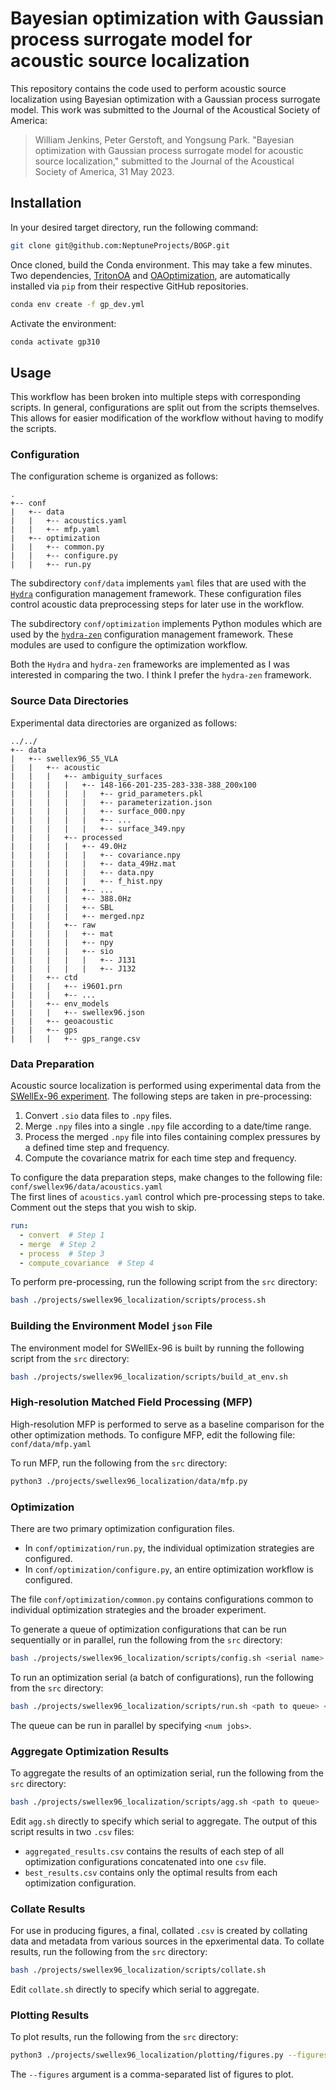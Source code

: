 # Bayesian optimization with Gaussian process surrogate model for acoustic source localization

This repository contains the code used to perform acoustic source localization using Bayesian optimization with a Gaussian process surrogate model. This work was submitted to the Journal of the Acoustical Society of America:

> William Jenkins, Peter Gerstoft, and Yongsung Park. "Bayesian optimization with Gaussian process surrogate model for acoustic source localization," submitted to the Journal of the Acoustical Society of America, 31 May 2023.


## Installation

In your desired target directory, run the following command:
```bash
git clone git@github.com:NeptuneProjects/BOGP.git
```

Once cloned, build the Conda environment.
This may take a few minutes.
Two dependencies, [TritonOA](https://github.com/NeptuneProjects/TritonOA) and [OAOptimization](https://github.com/NeptuneProjects/OAOptimization), are automatically installed via `pip` from their respective GitHub repositories.
```bash
conda env create -f gp_dev.yml
```

Activate the environment:
```bash
conda activate gp310
```

## Usage

This workflow has been broken into multiple steps with corresponding scripts.
In general, configurations are split out from the scripts themselves.
This allows for easier modification of the workflow without having to modify the scripts.

### Configuration
The configuration scheme is organized as follows:
```
.
+-- conf
|   +-- data
|   |   +-- acoustics.yaml
|   |   +-- mfp.yaml
|   +-- optimization
|   |   +-- common.py
|   |   +-- configure.py
|   |   +-- run.py
```
The subdirectory `conf/data` implements `yaml` files that are used with the [`Hydra`](https://hydra.cc) configuration management framework.
These configuration files control acoustic data preprocessing steps for later use in the workflow.

The subdirectory `conf/optimization` implements Python modules which are used by the [`hydra-zen`](https://mit-ll-responsible-ai.github.io/hydra-zen/) configuration management framework.
These modules are used to configure the optimization workflow.

Both the `Hydra` and `hydra-zen` frameworks are implemented as I was interested in comparing the two. I think I prefer the `hydra-zen` framework.

### Source Data Directories
Experimental data directories are organized as follows:
```
../../
+-- data
|   +-- swellex96_S5_VLA
|   |   +-- acoustic
|   |   |   +-- ambiguity_surfaces
|   |   |   |   +-- 148-166-201-235-283-338-388_200x100
|   |   |   |   |   +-- grid_parameters.pkl
|   |   |   |   |   +-- parameterization.json
|   |   |   |   |   +-- surface_000.npy
|   |   |   |   |   +-- ...
|   |   |   |   |   +-- surface_349.npy
|   |   |   +-- processed
|   |   |   |   +-- 49.0Hz
|   |   |   |   |   +-- covariance.npy
|   |   |   |   |   +-- data_49Hz.mat
|   |   |   |   |   +-- data.npy
|   |   |   |   |   +-- f_hist.npy
|   |   |   |   +-- ...
|   |   |   |   +-- 388.0Hz
|   |   |   |   +-- SBL
|   |   |   |   +-- merged.npz
|   |   |   +-- raw
|   |   |   |   +-- mat
|   |   |   |   +-- npy
|   |   |   |   +-- sio
|   |   |   |   |   +-- J131
|   |   |   |   |   +-- J132
|   |   +-- ctd
|   |   |   +-- i9601.prn
|   |   |   +-- ...
|   |   +-- env_models
|   |   |   +-- swellex96.json
|   |   +-- geoacoustic
|   |   +-- gps
|   |   |   +-- gps_range.csv
```

### Data Preparation
Acoustic source localization is performed using experimental data from the [SWellEx-96 experiment](http://swellex96.ucsd.edu).
The following steps are taken in pre-processing:
1. Convert `.sio` data files to `.npy` files.
2. Merge `.npy` files into a single `.npy` file according to a date/time range.
3. Process the merged `.npy` file into files containing complex pressures by a defined time step and frequency.
4. Compute the covariance matrix for each time step and frequency.

To configure the data preparation steps, make changes to the following file:  
`conf/swellex96/data/acoustics.yaml`  
The first lines of `acoustics.yaml` control which pre-processing steps to take. Comment out the steps that you wish to skip.
```yaml
run:
  - convert  # Step 1
  - merge  # Step 2
  - process  # Step 3
  - compute_covariance  # Step 4
```

To perform pre-processing, run the following script from the `src` directory:
```bash
bash ./projects/swellex96_localization/scripts/process.sh
```

### Building the Environment Model `json` File
The environment model for SWellEx-96 is built by running the following script from the `src` directory:
```bash
bash ./projects/swellex96_localization/scripts/build_at_env.sh
```

### High-resolution Matched Field Processing (MFP)
High-resolution MFP is performed to serve as a baseline comparison for the other optimization methods.
To configure MFP, edit the following file:  
`conf/data/mfp.yaml`

To run MFP, run the following from the `src` directory:
```bash
python3 ./projects/swellex96_localization/data/mfp.py
```

### Optimization
There are two primary optimization configuration files.
- In `conf/optimization/run.py`, the individual optimization strategies are configured.
- In `conf/optimization/configure.py`, an entire optimization workflow is configured.

The file `conf/optimization/common.py` contains configurations common to individual optimization strategies and the broader experiment.

To generate a queue of optimization configurations that can be run sequentially or in parallel, run the following from the `src` directory:
```bash
bash ./projects/swellex96_localization/scripts/config.sh <serial name> <mode | experimental,simulation>
```

To run an optimization serial (a batch of configurations), run the following from the `src` directory:
```bash
bash ./projects/swellex96_localization/scripts/run.sh <path to queue> <num jobs>
```
The queue can be run in parallel by specifying `<num jobs>`.

### Aggregate Optimization Results
To aggregate the results of an optimization serial, run the following from the `src` directory:
```bash
bash ./projects/swellex96_localization/scripts/agg.sh <path to queue>
```
Edit `agg.sh` directly to specify which serial to aggregate.
The output of this script results in two `.csv` files:
- `aggregated_results.csv` contains the results of each step of all optimization configurations concatenated into one `csv` file.
- `best_results.csv` contains only the optimal results from each optimization configuration.

### Collate Results
For use in producing figures, a final, collated `.csv` is created by collating data and metadata from various sources in the epxerimental data.
To collate results, run the following from the `src` directory:
```bash
bash ./projects/swellex96_localization/scripts/collate.sh
```
Edit `collate.sh` directly to specify which serial to aggregate.

### Plotting Results
To plot results, run the following from the `src` directory:
```bash
python3 ./projects/swellex96_localization/plotting/figures.py --figures=<1,2,5,...>
```
The `--figures` argument is a comma-separated list of figures to plot.
